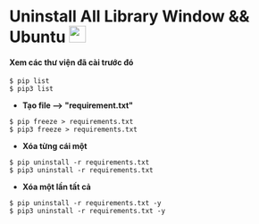 # Uninstall All Library Window && Ubuntu <img src="https://emoji.slack-edge.com/T0172CCPGUW/party-blob/d7253707fa13e9ee.gif" width="30"/>

#### Xem các thư viện đã cài trước đó
```
$ pip list
$ pip3 list
```

- **Tạo file --> "requirement.txt"**
```
$ pip freeze > requirements.txt
$ pip3 freeze > requirements.txt
```
- **Xóa từng cái một**
```
$ pip uninstall -r requirements.txt
$ pip3 uninstall -r requirements.txt
```
- **Xóa một lần tất cả**
```
$ pip uninstall -r requirements.txt -y
$ pip3 uninstall -r requirements.txt -y
```
